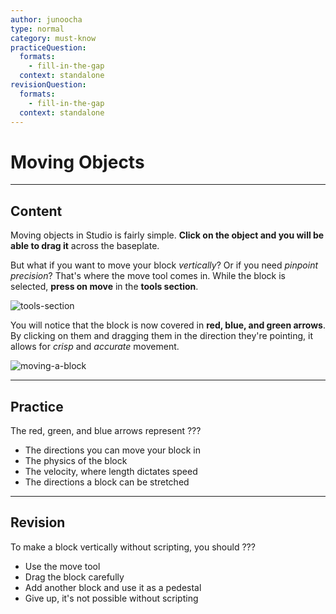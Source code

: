 ```yaml
---
author: junoocha
type: normal
category: must-know
practiceQuestion:
  formats:
    - fill-in-the-gap
  context: standalone
revisionQuestion:
  formats:
    - fill-in-the-gap
  context: standalone
---
```


# Moving Objects
---

## Content
Moving objects in Studio is fairly simple. **Click on the object and you will be able to drag it** across the baseplate. 

But what if you want to move your block *vertically*? Or if you need *pinpoint precision*? That's where the move tool comes in. While the block is selected, **press on move** in the **tools section**.

![tools-section](https://img.enkipro.com/06b34cd06872f0e1759b6db9d4de3bff.png)

You will notice that the block is now covered in **red, blue, and green arrows**. By clicking on them and dragging them in the direction they're pointing, it allows for *crisp* and *accurate* movement.

![moving-a-block](https://img.enkipro.com/ba2f2bee4712ff2a177bd866f8669448.png)

---

## Practice

The red, green, and blue arrows represent ???

- The directions you can move your block in
- The physics of the block
- The velocity, where length dictates speed
- The directions a block can be stretched

---

## Revision

To make a block vertically without scripting, you should ???

- Use the move tool
- Drag the block carefully
- Add another block and use it as a pedestal
- Give up, it's not possible without scripting